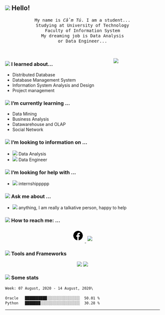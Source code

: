 ## <img src="https://raw.githubusercontent.com/alexnaiman/alexnaiman/master/resources/welcomeglitch.gif" width="50px" /> Hello!

<p align="center" >
  <samp>
    My name is <em>Cẩm Tú</em>. I am a student...
  <br/> Studying at University of Technology
    <br/> Faculty of Information System
      <br/>
My dreaming job is Data Analysis
          <br/>
          or Data Engineer...
  </samp>
  <br/>
  <br/>
  <br/>
</p>

<img src="https://media.tenor.com/images/df8c44a1d20ab367fdcb21880985fd33/tenor.gif" align="right"  width="30%"/>

### <img src="https://raw.githubusercontent.com/alexnaiman/alexnaiman/master/resources/PusheenCompute.gif" width="70px" /> I learned about...
- Distributed Database
- Database Management System
- Information System Analysis and Design
- Project management


### <img src="https://raw.githubusercontent.com/alexnaiman/alexnaiman/master/resources/Confused_Dog.gif" height="50px" /> I’m currently learning ...
- Data Mining
- Business Analysis
- Datawarehouse and OLAP
- Social Network


### <img src="https://raw.githubusercontent.com/alexnaiman/alexnaiman/master/resources/pug_dance.gif" width="60px" /> I’m looking to information on ...
- <img src="https://raw.githubusercontent.com/alexnaiman/alexnaiman/master/resources/open_source.png" height="30px" /> Data Analysis
- <img src="https://raw.githubusercontent.com/alexnaiman/alexnaiman/master/resources/party_parrot.gif" height="35px" /> Data Engineer

### <img src="https://raw.githubusercontent.com/alexnaiman/alexnaiman/master/resources/cool_duck.gif" width="60px" /> I’m looking for help with ...
- <img src="https://raw.githubusercontent.com/alexnaiman/alexnaiman/master/resources/controller.png" width="30px" /> internshippppp

### <img src="https://raw.githubusercontent.com/alexnaiman/alexnaiman/master/resources/question.png" width="50px" />  Ask me about ...
- <img src="https://raw.githubusercontent.com/alexnaiman/alexnaiman/master/resources/chat.gif" height="35px" /> anything, I am really a talkative person, happy to help
 
### <img src="https://raw.githubusercontent.com/alexnaiman/alexnaiman/master/resources/bongocat.gif" width="50px" /> How to reach me: ...
<p align="center">
  <a href="https://www.facebook.com/ts.hee2002/">
    <img src="https://raw.githubusercontent.com/camtu837/camtu837/main/4701482.png" height="35px" style="margin: 5px;" />
  </a>
  <a href="mailto:20520837@gm.uit.edu.vn">
    <img src="https://raw.githubusercontent.com/alexnaiman/alexnaiman/master/resources/gmail.png" height="30px" style="margin: 5px;" />
  </a>
</p>

### <img src="https://raw.githubusercontent.com/alexnaiman/alexnaiman/master/resources/pickaxe.png" width="40px" /> Tools and Frameworks
<p align="center">
             <img src="https://raw.githubusercontent.com/alexnaiman/alexnaiman/master/resources/dev/python.svg" height="35px" style="vertical-align:top margin:6px 4px" />
             <img src="https://raw.githubusercontent.com/alexnaiman/alexnaiman/master/resources/dev/visualstudio_code.svg" height="35px" style="vertical-align:top margin:6px 4px"/>

</p>

### <img src="https://raw.githubusercontent.com/alexnaiman/alexnaiman/master/resources/stats.png" width="35px" /> Some stats

<!--START_SECTION:waka-->
```text
Week: 07 August, 2020 - 14 August, 2020\

Oracle   ██████████░░░░░░░░░░░░░░░  50.01 %
Python   ███████░░░░░░░░░░░░░░░░░░  30.28 %

```
<!--END_SECTION:waka-->

---
